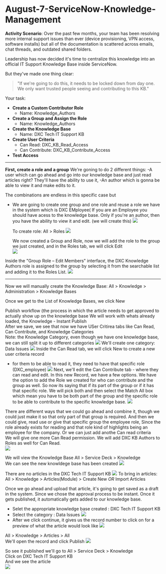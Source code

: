 # August-7-ServiceNow-Knowledge-Management

**Activity Scenario**:
Over the past few months, your team has been resolving more internal support issues than ever (device provisioning, VPN access, software installs) but all of the documentation is scattered across emails, chat threads, and outdated shared folders. <br>

Leadership has now decided it's time to centralize this knowledge into an official IT Support Knowledge Base inside ServiceNow. <br>

But they've made one thing clear: <br>
>"If we're going to do this, it needs to be locked down from day one. We only want trusted people seeing and contributing to this KB."

Your task:

- **Create a Custom Contributor Role** <br>
    - Name: Knowledge_Authors
- **Create a Group and Assign the Role** <br>
    - Name: Knowledge_Authors
- **Create the Knowledge Base**
    - Name: DXC Tech IT Support KB
- **Create User Criteria**
    - Can Read: DXC_KB_Read_Access
    - Can Contribute: DXC_KB_Contribute_Access
- **Test Access**

---

**First, create a role and a group**
We're goning to do 2 different things:
-A user which can go ahead and go into our knowledge base and just read articles right? They'll have the ability to use it, 
-An author which is gonna be able to view it and make edits to it.

The combinations are endless in this specific case but 
- We are going to create one group and one role and reuse a role we have in the system which is DXC EMployee( If you are an Employee you should have acess to the knowledge base. Only if you're an author, then you have the ability to view it and edit. (we will create this)
  ![](https://github.com/CodeWithLuwam/August-7-ServiceNow-Knowledge-Management/blob/main/Images/DXC%20Knowledge%20Authors%20Group.png?raw=true)

  To create role:
  All > Roles
  ![](https://github.com/CodeWithLuwam/August-7-ServiceNow-Knowledge-Management/blob/main/Images/DXC%20Knowledge%20Authors%20Role.png?raw=true)

  We now created a Group and Role, now we will add the role to the group we just created, and in the Roles tab, we will click Edit <br>
  ![](https://github.com/CodeWithLuwam/August-7-ServiceNow-Knowledge-Management/blob/main/Images/Edit%20Roles%20tab%20in%20the%20Authors%20Group%20.png?raw=true)

Inside the "Group Role – Edit Members" interface, the DXC Knowledge Authors role is assigned to the group by selecting it from the searchable list and adding it to the Roles List.
  ![](https://github.com/CodeWithLuwam/August-7-ServiceNow-Knowledge-Management/blob/main/Images/Group%20Role%20Edit%20Members.png?raw=true)

---
Now we will manually create the Knowledge Base:
All > Knowledge > Administration > Knowledge Bases <br>

Once we get to the List of Knowledge Bases, we click New <br>

Publish workflow (the process in which the article needs to get approved to actually show up on the knowledge base We will work with whats already loaded, the Knowledge - Instant Publish <br>
After we save, we see that now we have USer Critirea tabs like Can Read, Can Contribute, and Knowledge Categories <br>
Note: the Knowledge Category, even though we have one knowledge base, we can still split it up to different categories
![](https://github.com/CodeWithLuwam/August-7-ServiceNow-Knowledge-Management/blob/main/Images/Knowledge%20Base.png?raw=true)
We'll create one category: Data Issues
![](https://github.com/CodeWithLuwam/August-7-ServiceNow-Knowledge-Management/blob/main/Images/Knowledge%20Category%20-%20Data%20Issues.png?raw=true)
Inside the Can Read tab, we will click New to create a new user criteria record
- for them to be able to read it, they need to have that specific role (DXC_employee)
  ![](https://github.com/CodeWithLuwam/August-7-ServiceNow-Knowledge-Management/blob/main/Images/User%20Criteria%20New%20Record.png?raw=true)
Next, we'll edit the Can Contribute tab - where they can read and edit.
In this new Record, we have a few options. We have the option to add the Role we created for who can contribute and the group as well. So now its saying that if its part of the group or if it has that specific role. We will pick both and then select the Match All box which mean you have to be both part of the group and the specific role to be able to contribute to the specific knowledge base. 
![](https://github.com/CodeWithLuwam/August-7-ServiceNow-Knowledge-Management/blob/main/Images/User%20Criteria%20Can%20Contribute.png?raw=true)

There are different ways that we could go ahead and combine it, though we could just make it so that only part of that group is required.
And then we could give, read use or give that specific group the employee role, Since the role already exists for reading and that role kind of highlights being an employee for the company. Or we can just add anothe Can read criteria <br>
We will give one more Can Read permission. We will add DXC KB Authors to Roles as well for Can Read.<br>
![](https://github.com/CodeWithLuwam/August-7-ServiceNow-Knowledge-Management/blob/main/Images/DXC%20KB%20Authors%20Can%20Read%20User%20Criteria.png?raw=true)

We will view the Knowledge Base
All > Service Deck > Knowledge <br>
We can see the new knowldege base has been created
![](https://github.com/CodeWithLuwam/August-7-ServiceNow-Knowledge-Management/blob/main/Images/Home%20Knowledge%20.png?raw=true)

There are no articles in the DXC Tech IT Support KB
![](https://github.com/CodeWithLuwam/August-7-ServiceNow-Knowledge-Management/blob/main/Images/DXC%20Tech%20IT%20Support%20KB.png?raw=true)
To bring in articles:
All > Knowledge > Articles(Module) > Create New *OR* Import Articles

Once we go ahead and upload that article, it's going to get saved as a draft in the system. Since we chose the approval process to be instant. Once it gets published, it automatically gets added to our knowledge base.
- Selet the appropriate knowledge base created : DXC Tech IT Support KB <br>
- Select the category : Data Issues
![](https://github.com/CodeWithLuwam/August-7-ServiceNow-Knowledge-Management/blob/main/Images/Import%20Article.png?raw=true)
- After we click continue, it gives us the record number to click on for a preview of what the article would look like
  ![](https://github.com/CodeWithLuwam/August-7-ServiceNow-Knowledge-Management/blob/main/Images/Preview%20of%20Article.png?raw=true)

All > Knowledge > Articles > All <br>
We'll open the record and click Publish
![](https://github.com/CodeWithLuwam/August-7-ServiceNow-Knowledge-Management/blob/main/Images/Publish%20Knowledge%20Record.png?raw=true)

So see it published we'll go to All > Service Deck > Knowledge <br>
Click on DXC Tech IT Support KB <br>
And we see the article <br>
![](https://github.com/CodeWithLuwam/August-7-ServiceNow-Knowledge-Management/blob/main/Images/Published%20Article.png?raw=true)




  


